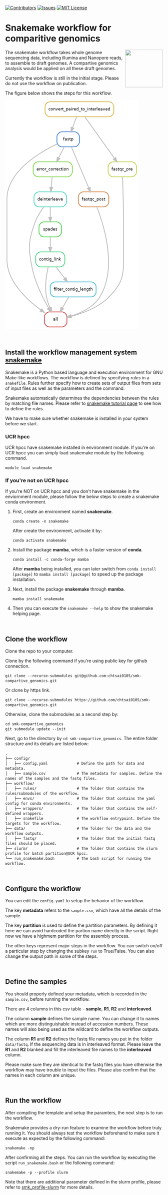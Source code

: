 [![Contributors][contributors-shield]][contributors-url]
[![Issues][issues-shield]][issues-url]
[![MIT License][license-shield]][license-url]

[contributors-shield]: https://img.shields.io/github/contributors/chtsai0105/smk-compartive_genomics
[contributors-url]: https://github.com/chtsai0105/smk-compartive_genomics/graphs/contributors
[issues-shield]: https://img.shields.io/github/issues/chtsai0105/smk-compartive_genomics
[issues-url]: https://github.com/chtsai0105/smk-compartive_genomics/issues
[license-shield]: https://img.shields.io/github/license/chtsai0105/smk-compartive_genomics?label=license
[license-url]: https://github.com/chtsai0105/smk-compartive_genomics/blob/master/LICENSE

# Snakemake workflow for comparitive genomics
<img align="right" width="120" height="120" src="https://avatars.githubusercontent.com/u/33450111?s=200&v=4">
The snakemake workflow takes whole genome sequencing data, including illumina and Nanopore reads, to assemble to draft genomes.
A compartive genomics analysis would be applied on all these draft genomes.

Currently the workflow is still in the initial stage. Please do not use the workflow on publication.

The figure below shows the steps for this workflow.

![workflow](images/rulegraph.png)

<br>

## Install the workflow management system [**snakemake**](https://snakemake.readthedocs.io/en/stable/index.html)
Snakemake is a Python based language and execution environment for GNU Make-like workflows.
The workflow is defined by specifying *rules* in a `snakefile`.
Rules further specify how to create sets of output files from sets of input files as well as the parameters and the command.

Snakemake automatically determines the dependencies between the rules by matching file names.
Please refer to [snakemake tutorial page](https://snakemake.readthedocs.io/en/stable/tutorial/basics.html) to see how to define the rules.

We have to make sure whether snakemake is installed in your system before we start.

### UCR hpcc
UCR hpcc have snakemake installed in environment module. If you're on UCR hpcc you can simply load snakemake module by the following command.
```
module load snakemake
```

### If you're not on UCR hpcc
If you're NOT on UCR hpcc and you don't have snakemake in the enviornment module, please follow the below steps to create a snakemake conda environment.
1. First, create an environment named **snakemake**.

    ```
    conda create -n snakemake
    ```

    After create the environment, activate it by:
    
    ```
    conda activate snakemake
    ```

2. Install the package **mamba**, which is a faster version of **conda**. 

    ```
    conda install -c conda-forge mamba
    ```
    
    After **mamba** being installed, you can later switch from `conda install [package]` to `mamba install [package]` to speed up the package installation.

3. Next, install the package **snakemake** through **mamba**.
    
    ```
    mamba install snakemake
    ```
    
4. Then you can execute the `snakemake --help` to show the snakemake helping page.

<br>

## Clone the workflow

Clone the repo to your computer.

Clone by the following command if you're using public key for github connection.

```
git clone --recurse-submodules git@github.com:chtsai0105/smk-compartive_genomics.git
```

Or clone by https link.

```
git clone --recurse-submodules https://github.com/chtsai0105/smk-compartive_genomics.git
```

Otherwise, clone the submodules as a second step by:
```
cd smk-compartive_genomics
git submodule update --init
```

Next, go to the directory by `cd smk-compartive_genomics`. The entire folder structure and its details are listed below:

    .
    ├── config/
    │   ├── config.yaml             # Define the path for data and metadata.
    │   ├── sample.csv              # The metadata for samples. Define the names of the samples and the fastq files.
    ├── workflow/
    │   ├── rules/                  # The folder that contains the rules/submodules of the workflow.   
    │   ├── envs/                   # The folder that contains the yaml config for conda environments.
    │   ├── wrappers/               # The folder that contains the self-defined wrappers.
    │   ├── snakefile               # The workflow entrypoint. Define the targets for the workflow.
    ├── data/                       # The folder for the data and the workflow outputs.
    │   ├── fastq/                  # The folder that the initial fastq files should be placed.
    ├── slurm/                      # The folder that contains the slurm profile for batch partition@UCR hpcc.
    └── run_snakemake.bash          # The bash script for running the workflow.

<br>

## Configure the workflow

You can edit the `config.yaml` to setup the behavior of the workflow.

The key **metadata** refers to the `sample.csv`, which have all the details of the sample.

The key **partition** is used to define the partition parameters. By defining it here we can avoid hardcoded the partion name directly in the script. Right now 
we have a highmem partition for the assembly process.

The other keys represent major steps in the workflow. You can switch on/off a particular step by changing the subkey `run` to True/False. You can also change the 
output path in some of the steps.

<br>

## Define the samples

You should properly defined your metadata, which is recorded in the `sample.csv`, before running the workflow.

There are 4 columns in this csv table - **sample**, **R1**, **R2** and **interleaved**.

The column **sample** defines the sample name. You can change it to names which are more distinguishable instead of accession numbers.
These names will also being used as the wildcard to define the workflow outputs.

The column **R1** and **R2** defines the fastq file names you put in the folder `data/fastq`.
If the sequencing data is in interleaved format. Please leave the **R1** and **R2** blanked and fill the interleaved file names to the **interleaved** column.

Please make sure they are identical to the fastq files you have otherwise the workflow may have trouble to input the files.
Please also confirm that the names in each column are unique.

<br>

## Run the workflow

After compiling the template and setup the paramters, the next step is to run the workflow.

Snakemake provides a dry-run feature to examine the workflow before truly running it. You should always test the workflow beforehand to make sure it execute as 
expected by the following command:

```
snakemake -np
```

After confirming all the steps. You can run the workflow by executing the script `run_snakemake.bash` or the following command:

```
snakemake -p --profile slurm
```

Note that there are additional parameter defined in the slurm profile, please refer to [smk_profile-slurm](https://github.com/chtsai0105/snakemake_profile-slurm.git) 
for more details.
